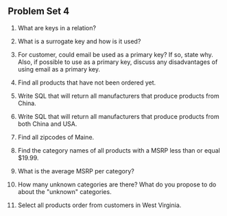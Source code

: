 ## Problem Set 4 

1. What are keys in a relation?

2. What is a surrogate key and how is it used?

3. For customer, could email be used as a primary key?  If so, state why.  Also, if possible to use as a primary key, discuss any disadvantages of using email as a primary key.

4.  Find all products that have not been ordered yet.

5.  Write SQL that will return all manufacturers that produce products from China.

6.  Write SQL that will return all manufacturers that produce products from  both China and USA.

7.  Find all zipcodes of Maine.

8.  Find the category names of all products with a MSRP less than or equal $19.99. 

9.  What is the average MSRP per category?

10.  How many unknown categories are there?  What do you propose to do about the "unknown" categories.  

11.  Select all products order from customers in West Virginia.

